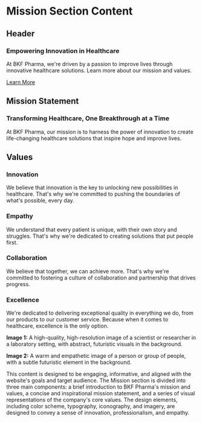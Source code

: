**Mission Section Content**
=============================

**Header**
--------

### Empowering Innovation in Healthcare

At BKF Pharma, we're driven by a passion to improve lives through innovative healthcare solutions. Learn more about our mission and values.

[Learn More](#mission-statement)

**Mission Statement**
-------------------

### Transforming Healthcare, One Breakthrough at a Time

At BKF Pharma, our mission is to harness the power of innovation to create life-changing healthcare solutions that inspire hope and improve lives.

**Values**
---------

### **Innovation**

We believe that innovation is the key to unlocking new possibilities in healthcare. That's why we're committed to pushing the boundaries of what's possible, every day.

### **Empathy**

We understand that every patient is unique, with their own story and struggles. That's why we're dedicated to creating solutions that put people first.

### **Collaboration**

We believe that together, we can achieve more. That's why we're committed to fostering a culture of collaboration and partnership that drives progress.

### **Excellence**

We're dedicated to delivering exceptional quality in everything we do, from our products to our customer service. Because when it comes to healthcare, excellence is the only option.

**Image 1:** A high-quality, high-resolution image of a scientist or researcher in a laboratory setting, with abstract, futuristic visuals in the background.

**Image 2:** A warm and empathetic image of a person or group of people, with a subtle futuristic element in the background.

This content is designed to be engaging, informative, and aligned with the website's goals and target audience. The Mission section is divided into three main components: a brief introduction to BKF Pharma's mission and values, a concise and inspirational mission statement, and a series of visual representations of the company's core values. The design elements, including color scheme, typography, iconography, and imagery, are designed to convey a sense of innovation, professionalism, and empathy.